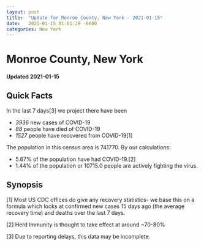 ```yaml
---
layout: post
title:  "Update for Monroe County, New York - 2021-01-15"
date:   2021-01-15 01:01:29 -0600
categories: New York
---
```


# Monroe County, New York
#### Updated 2021-01-15

## Quick Facts

In the last 7 days[3] we project there have been
- *3936* new cases of COVID-19
- *88* people have died of COVID-19
- *1527* people have recovered from COVID-19[1]

The population in this census area is 741770. By our calculations:
- 5.67% of the population have had COVID-19.[2]
- 1.44% of the population or 10715.0 people are actively fighting the virus.

## Synopsis




[1] Most US CDC offices do give any recovery statistics- we base this on a formula which looks at confirmed new cases
15 days ago (the average recovery time) and deaths over the last 7 days.

[2] Herd Immunity is thought to take effect at around ~70-80%

[3] Due to reporting delays, this data may be incomplete.
 
    